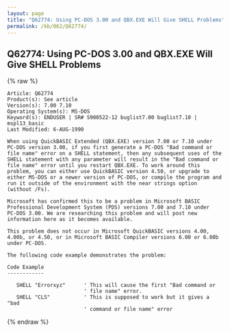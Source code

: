 ```yaml
---
layout: page
title: "Q62774: Using PC-DOS 3.00 and QBX.EXE Will Give SHELL Problems"
permalink: /kb/062/Q62774/
---
```


## Q62774: Using PC-DOS 3.00 and QBX.EXE Will Give SHELL Problems

{% raw %}

	Article: Q62774
	Product(s): See article
	Version(s): 7.00 7.10
	Operating System(s): MS-DOS
	Keyword(s): ENDUSER | SR# S900522-12 buglist7.00 buglist7.10 | mspl13_basic
	Last Modified: 6-AUG-1990
	
	When using QuickBASIC Extended (QBX.EXE) version 7.00 or 7.10 under
	PC-DOS version 3.00, if you first generate a PC-DOS "Bad command or
	file name" error on a SHELL statement, then any subsequent uses of the
	SHELL statement with any parameter will result in the "Bad command or
	file name" error until you restart QBX.EXE. To work around this
	problem, you can either use QuickBASIC version 4.50, or upgrade to
	either MS-DOS or a newer version of PC-DOS, or compile the program and
	run it outside of the environment with the near strings option
	(without /Fs).
	
	Microsoft has confirmed this to be a problem in Microsoft BASIC
	Professional Development System (PDS) versions 7.00 and 7.10 under
	PC-DOS 3.00. We are researching this problem and will post new
	information here as it becomes available.
	
	This problem does not occur in Microsoft QuickBASIC versions 4.00,
	4.00b, or 4.50, or in Microsoft BASIC Compiler versions 6.00 or 6.00b
	under PC-DOS.
	
	The following code example demonstrates the problem:
	
	Code Example
	------------
	
	   SHELL "Errorxyz"      ' This will cause the first "Bad command or
	                         ' file name" error.
	   SHELL "CLS"           ' This is supposed to work but it gives a "bad
	                         ' command or file name" error

{% endraw %}
